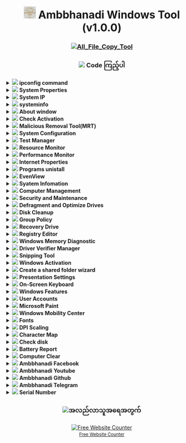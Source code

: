 <h1 align="center"><img width=32px src="https://github.com/ambanadi/Ambanadi_Windows_Tools/blob/main/photo.jpg"> Ambbhanadi Windows Tool (v1.0.0) </h1>
<h3 align="center"> <a href="https://github.com/ambanadi/Ambanadi_Windows_Tools/blob/main/All_file_Copy.bat"> <img width=25px src="https://siteicon.vercel.app/icon/terminal.png">All_File_Copy_Tool</a></h3>

### <h3 align="center"> <img width=25px src="https://i.ibb.co/5KpSCNv/win11.png"> Code ကြည့်ပါ</h3>

<details><summary><b><img width=20px src="https://i.ibb.co/M6ZdQqL/terminal.png"> ipconfig command</b></summary>
  
  ```powershell
ipconfig
  ```
</details>

<details><summary><b><img width=20px src="https://i.ibb.co/M6ZdQqL/terminal.png"> System Properties</b></summary>
  
  ```powershell
sysdm.cpl
  ```
</details>

<details><summary><b><img width=20px src="https://i.ibb.co/M6ZdQqL/terminal.png"> System IP</b></summary>
  
  ```powershell
curl ifconfig.me
  ```
</details>

<details><summary><b><img width=20px src="https://i.ibb.co/M6ZdQqL/terminal.png"> systeminfo</b></summary>
  
  ```powershell
systeminfo
  ```
</details>

<details><summary><b><img width=20px src="https://i.ibb.co/M6ZdQqL/terminal.png"> About window</b></summary>
  
  ```powershell
winver.exe
  ```
</details>

<details><summary><b><img width=20px src="https://i.ibb.co/M6ZdQqL/terminal.png"> Check Activation</b></summary>
  
  ```powershell
slmgr /xpr
  ```
</details>

<details><summary><b><img width=20px src="https://i.ibb.co/M6ZdQqL/terminal.png"> Malicious Removal Tool(MRT)</b></summary>
  
  ```powershell
MRT
  ```
</details>

<details><summary><b><img width=20px src="https://i.ibb.co/M6ZdQqL/terminal.png"> System Configuration</b></summary>
  
  ```powershell
msconfig.exe
  ```
</details>

<details><summary><b><img width=20px src="https://i.ibb.co/M6ZdQqL/terminal.png"> Test Manager</b></summary>
  
  ```powershell
taskmgr.exe /7
  ```
</details>

<details><summary><b><img width=20px src="https://i.ibb.co/M6ZdQqL/terminal.png"> Resource Monitor</b></summary>
  
  ```powershell
resmon.exe
  ```
</details>

<details><summary><b><img width=20px src="https://i.ibb.co/M6ZdQqL/terminal.png"> Performance Monitor</b></summary>
  
  ```powershell
perfmon.exe
  ```
</details>

<details><summary><b><img width=20px src="https://i.ibb.co/M6ZdQqL/terminal.png"> Internet Properties</b></summary>
  
  ```powershell
inetcpl.cpl
  ```
</details>

<details><summary><b><img width=20px src="https://i.ibb.co/M6ZdQqL/terminal.png"> Programs unistall</b></summary>
  
  ```powershell
appwiz.cpl
  ```
</details>

<details><summary><b><img width=20px src="https://i.ibb.co/M6ZdQqL/terminal.png"> EvenView</b></summary>
  
  ```powershell
eventvwr.exe
  ```
</details>

<details><summary><b><img width=20px src="https://i.ibb.co/M6ZdQqL/terminal.png"> Syatem Infomation</b></summary>
  
  ```powershell
msinfo32.exe
  ```
</details>

<details><summary><b><img width=20px src="https://i.ibb.co/M6ZdQqL/terminal.png"> Computer Management</b></summary>
  
  ```powershell
compmgmt.msc
  ```
</details>

<details><summary><b><img width=20px src="https://i.ibb.co/M6ZdQqL/terminal.png"> Security and Maintenance</b></summary>
  
  ```powershell
wscui.cpl
  ```
</details>

<details><summary><b><img width=20px src="https://i.ibb.co/M6ZdQqL/terminal.png"> Defragment and Optimize Drives</b></summary>
  
  ```powershell
dfrgui.exe
  ```
</details>

<details><summary><b><img width=20px src="https://i.ibb.co/M6ZdQqL/terminal.png"> Disk Cleanup</b></summary>
  
  ```powershell
cleanmgr.exe
  ```
</details>

<details><summary><b><img width=20px src="https://i.ibb.co/M6ZdQqL/terminal.png"> Group Policy</b></summary>
  
  ```powershell
gpedit.msc
  ```
</details>

<details><summary><b><img width=20px src="https://i.ibb.co/M6ZdQqL/terminal.png"> Recovery Drive</b></summary>
  
  ```powershell
RecoveryDrive.exe
  ```
</details>

<details><summary><b><img width=20px src="https://i.ibb.co/M6ZdQqL/terminal.png"> Registry Editor</b></summary>
  
  ```powershell
regedit.exe
  ```
</details>

<details><summary><b><img width=20px src="https://i.ibb.co/M6ZdQqL/terminal.png"> Windows Memory Diagnostic</b></summary>
  
  ```powershell
MdSched.exe
  ```
</details>

<details><summary><b><img width=20px src="https://i.ibb.co/M6ZdQqL/terminal.png"> Driver Verifier Manager</b></summary>
  
  ```powershell
verifier
  ```
</details>

<details><summary><b><img width=20px src="https://i.ibb.co/M6ZdQqL/terminal.png"> Snipping Tool</b></summary>
  
  ```powershell
snippingtool
  ```
</details>

<details><summary><b><img width=20px src="https://i.ibb.co/M6ZdQqL/terminal.png"> Windows Activation</b></summary>
  
  ```powershell
slui
  ```
</details>

<details><summary><b><img width=20px src="https://i.ibb.co/M6ZdQqL/terminal.png"> Create a shared folder wizard</b></summary>
  
  ```powershell
shrpubw
  ```
</details>

<details><summary><b><img width=20px src="https://i.ibb.co/M6ZdQqL/terminal.png"> Presentation Settings</b></summary>
  
  ```powershell
presentationsettings
  ```
</details>

<details><summary><b><img width=20px src="https://i.ibb.co/M6ZdQqL/terminal.png"> On-Screen Keyboard</b></summary>
  
  ```powershell
osk
  ```
</details>

<details><summary><b><img width=20px src="https://i.ibb.co/M6ZdQqL/terminal.png"> Windows Features</b></summary>
  
  ```powershell
optionalfeatures
  ```
</details>

<details><summary><b><img width=20px src="https://i.ibb.co/M6ZdQqL/terminal.png"> User Accounts</b></summary>
  
  ```powershell
netplwiz
  ```
</details>

<details><summary><b><img width=20px src="https://i.ibb.co/M6ZdQqL/terminal.png"> Microsoft Paint</b></summary>
  
  ```powershell
mspaint
  ```
</details>

<details><summary><b><img width=20px src="https://i.ibb.co/M6ZdQqL/terminal.png"> Windows Mobility Center</b></summary>
  
  ```powershell
mblctr
  ```
</details>

<details><summary><b><img width=20px src="https://i.ibb.co/M6ZdQqL/terminal.png"> Fonts</b></summary>
  
  ```powershell
fonts
  ```
</details>

<details><summary><b><img width=20px src="https://i.ibb.co/M6ZdQqL/terminal.png"> DPI Scaling</b></summary>
  
  ```powershell
dpiscaling
  ```
</details>

<details><summary><b><img width=20px src="https://i.ibb.co/M6ZdQqL/terminal.png"> Character Map</b></summary>
  
  ```powershell
charmap
  ```
</details>

<details><summary><b><img width=20px src="https://i.ibb.co/M6ZdQqL/terminal.png"> Check disk</b></summary>
  
  ```powershell
chkdsk
  ```
</details>

<details><summary><b><img width=20px src="https://i.ibb.co/M6ZdQqL/terminal.png"> Battery Report</b></summary>
  
  ```powershell
cls
REM Setting Paths and Creating Direcotories
set host=%COMPUTERNAME%
set BatteryReportPath="BatteryReports"
set BatteryReportFile="%BatteryReportPath%/%host% - BatteryReport.html"
mkdir %BatteryReportPath%
REM Getting the Battery Report
powercfg /batteryreport /output %BatteryReportFile%
REM Opening Report Location
explorer.exe %BatteryReportPath%
pause
goto :MENU
  ```
</details>

<details><summary><b><img width=20px src="https://i.ibb.co/M6ZdQqL/terminal.png"> Computer Clear</b></summary>
  
  ```powershell
cls
cd C:\WINDOWS\Temp
echo y|rd *.*
cd\
cd C:\DOCUME~1\ADMINI~1\LOCALS~1\Temp
echo y|rd *.*
echo y|rd *.tmp
cd\
cd C:\WINDOWS\Prefetch
echo y|rd *.*
echo y|rd *.pf
cd\
cd C:\Documents and Settings\Administrator\Recent
echo y|rd*.*
cd\
cd C:\Documents and Settings\Administrator\Cookies
echo y|rd *.*
pause
goto :MENU
  ```
</details>

<details><summary><b><img width=20px src="https://i.ibb.co/M6ZdQqL/terminal.png"> Ambbhanadi Facebook</b></summary>
  
  ```powershell
start https://github.com/ambanadi/Ambanadi_Windows_Tools
  ```
</details>

<details><summary><b><img width=20px src="https://i.ibb.co/M6ZdQqL/terminal.png"> Ambbhanadi Youtube</b></summary>
  
  ```powershell
start https://www.youtube.com/@ambhanadi
  ```
</details>

<details><summary><b><img width=20px src="https://i.ibb.co/M6ZdQqL/terminal.png"> Ambbhanadi Github</b></summary>
  
  ```powershell
start https://github.com/ambanadi
  ```
</details>

<details><summary><b><img width=20px src="https://i.ibb.co/M6ZdQqL/terminal.png"> Ambbhanadi Telegram</b></summary>
  
  ```powershell
start https://www.t.me/ambbhanadi1
  ```
</details>

<details><summary><b><img width=20px src="https://i.ibb.co/M6ZdQqL/terminal.png"> Serial Number</b></summary>
  
  ```powershell
wmic bios get serialnumber
  ```
</details>

### <h3 align="center"> <img width=25px src="https://i.ibb.co/5KpSCNv/win11.png">အလည်လာသူအရေအတွက်</h3>
<div align='center'><a href='https://www.websitecounterfree.com'><img src='https://www.websitecounterfree.com/c.php?d=9&id=64373&s=5' border='0' alt='Free Website Counter'></a><br / ><small><a href='https://www.websitecounterfree.com' title="Free Website Counter">Free Website Counter</a></small></div>

